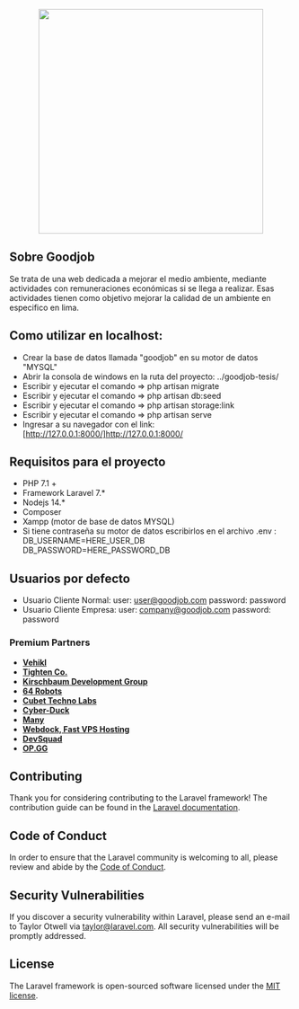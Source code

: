 <p align="center">
<img src="https://raw.githubusercontent.com/laravel/art/master/logo-lockup/5%20SVG/2%20CMYK/1%20Full%20Color/laravel-logolockup-cmyk-red.svg" width="400">
</p>

## Sobre Goodjob

Se trata de una web dedicada a mejorar el medio ambiente, mediante actividades con remuneraciones
económicas si se llega a realizar. Esas actividades tienen como objetivo mejorar la calidad
de un ambiente en especifico en lima.

## Como utilizar en localhost:
- Crear la base de datos llamada "goodjob" en su motor de datos "MYSQL"
- Abrir la consola de windows en la ruta del proyecto: ../goodjob-tesis/
- Escribir y ejecutar el comando =>  php artisan migrate
- Escribir y ejecutar el comando =>  php artisan db:seed
- Escribir y ejecutar el comando =>  php artisan storage:link
- Escribir y ejecutar el comando =>  php artisan serve
- Ingresar a su navegador con el link: [http://127.0.0.1:8000/]http://127.0.0.1:8000/

## Requisitos para el proyecto

- PHP 7.1 +
- Framework Laravel 7.*
- Nodejs 14.*
- Composer
- Xampp (motor de base de datos MYSQL)
- Si tiene contraseña su motor de datos escribirlos en el archivo .env : DB_USERNAME=HERE_USER_DB DB_PASSWORD=HERE_PASSWORD_DB

## Usuarios por defecto

- Usuario Cliente Normal: user: user@goodjob.com password: password
- Usuario Cliente Empresa: user: company@goodjob.com password: password 

### Premium Partners

- **[Vehikl](https://vehikl.com/)**
- **[Tighten Co.](https://tighten.co)**
- **[Kirschbaum Development Group](https://kirschbaumdevelopment.com)**
- **[64 Robots](https://64robots.com)**
- **[Cubet Techno Labs](https://cubettech.com)**
- **[Cyber-Duck](https://cyber-duck.co.uk)**
- **[Many](https://www.many.co.uk)**
- **[Webdock, Fast VPS Hosting](https://www.webdock.io/en)**
- **[DevSquad](https://devsquad.com)**
- **[OP.GG](https://op.gg)**

## Contributing

Thank you for considering contributing to the Laravel framework! The contribution guide can be found in the [Laravel documentation](https://laravel.com/docs/contributions).

## Code of Conduct

In order to ensure that the Laravel community is welcoming to all, please review and abide by the [Code of Conduct](https://laravel.com/docs/contributions#code-of-conduct).

## Security Vulnerabilities

If you discover a security vulnerability within Laravel, please send an e-mail to Taylor Otwell via [taylor@laravel.com](mailto:taylor@laravel.com). All security vulnerabilities will be promptly addressed.

## License

The Laravel framework is open-sourced software licensed under the [MIT license](https://opensource.org/licenses/MIT).
